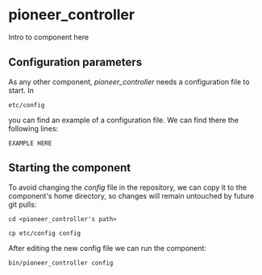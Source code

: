 # pioneer_controller
Intro to component here


## Configuration parameters
As any other component, *pioneer_controller* needs a configuration file to start. In
```
etc/config
```
you can find an example of a configuration file. We can find there the following lines:
```
EXAMPLE HERE
```

## Starting the component
To avoid changing the *config* file in the repository, we can copy it to the component's home directory, so changes will remain untouched by future git pulls:

```
cd <pioneer_controller's path> 
```
```
cp etc/config config
```

After editing the new config file we can run the component:

```
bin/pioneer_controller config
```
